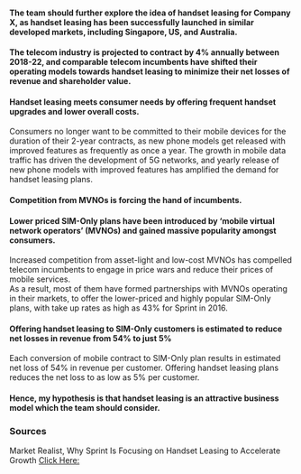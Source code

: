 #### The team should further explore the idea of handset leasing for Company X, as handset leasing has been successfully launched in similar developed markets, including Singapore, US, and Australia.  

#### The telecom industry is projected to contract by 4% annually between 2018-22, and comparable telecom incumbents have shifted their operating models towards handset leasing to minimize their net losses of revenue and shareholder value. 

#### Handset leasing meets consumer needs by offering frequent handset upgrades and lower overall costs.  
Consumers no longer want to be committed to their mobile devices for the duration of their 2-year contracts, as new phone models get released with improved features as frequently as once a year.
The growth in mobile data traffic has driven the development of 5G networks, and yearly release of new phone models with improved features has amplified the demand for handset leasing plans.
 
#### Competition from MVNOs is forcing the hand of incumbents. 
#### Lower priced SIM-Only plans have been introduced by ‘mobile virtual network operators’ (MVNOs) and gained massive popularity amongst consumers.  
Increased competition from asset-light and low-cost MVNOs has compelled telecom incumbents to engage in price wars and reduce their prices of mobile services.  
As a result, most of them have formed partnerships with MVNOs operating in their markets, to offer the lower-priced and highly popular SIM-Only plans, with take up rates as high as 43% for Sprint in 2016. 
 
#### Offering handset leasing to SIM-Only customers is estimated to reduce net losses in revenue from 54% to just 5% 
Each conversion of mobile contract to SIM-Only plan results in estimated net loss of 54% in revenue per customer. 
Offering handset leasing plans reduces the net loss to as low as 5% per customer. 

#### Hence, my hypothesis is that handset leasing is an attractive business model which the team should consider.

### Sources
Market Realist, Why Sprint Is Focusing on Handset Leasing to Accelerate Growth [Click Here:](https://marketrealist.com/2017/04/why-sprint-is-focusing-on-handset-leasing-to-accelerategrowth/) 
